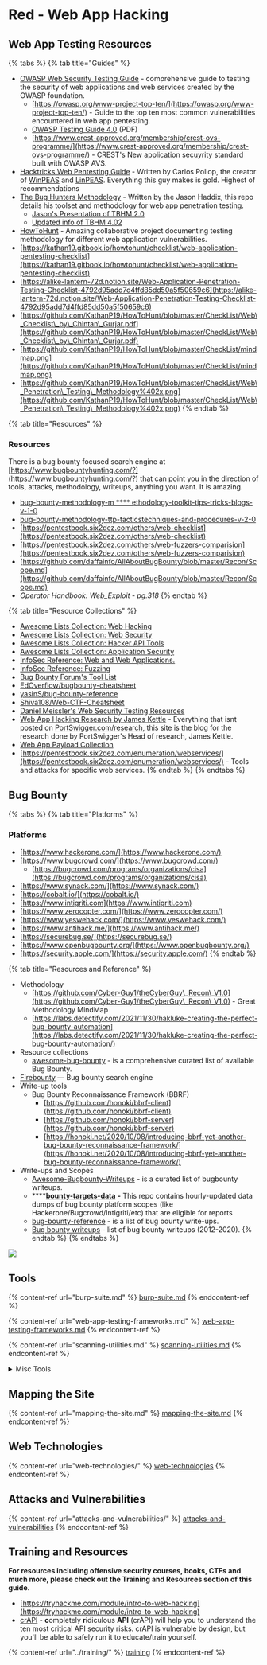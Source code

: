# Red - Web App Hacking

## **Web App Testing Resources**

{% tabs %}
{% tab title="Guides" %}
* [OWASP Web Security Testing Guide](https://owasp.org/www-project-web-security-testing-guide/) -  comprehensive guide to testing the security of web applications and web services created by the OWASP foundation.
  * [https://owasp.org/www-project-top-ten/](https://owasp.org/www-project-top-ten/) - Guide to the top ten most common vulnerabilities encountered in web app pentesting.
  * [OWASP Testing Guide 4.0](https://www.owasp.org/images/1/19/OTGv4.pdf) (PDF)
  * [https://www.crest-approved.org/membership/crest-ovs-programme/](https://www.crest-approved.org/membership/crest-ovs-programme/) -  CREST's New application secuyrity standard built with OWASP AVS.
* [Hacktricks Web Pentesting Guide](https://book.hacktricks.xyz/pentesting/pentesting-web) - Written by Carlos Pollop, the creator of [WinPEAS](https://github.com/carlospolop/privilege-escalation-awesome-scripts-suite) and [LinPEAS](https://github.com/carlospolop/privilege-escalation-awesome-scripts-suite). Everything this guy makes is gold. Highest of recommendations
* [The Bug Hunters Methodology](https://github.com/jhaddix/tbhm) - Written by the Jason Haddix, this repo details his toolset and methodology for web app penetration testing.
  * [Jason's Presentation of TBHM 2.0](https://docs.google.com/presentation/d/1VpRT8dFyTaFpQa9jhehtmGaC7TqQniMSYbUdlHN6VrY/edit#slide=id.p)
  * [Updated info of TBHM 4.02](https://docs.google.com/presentation/d/1MWWXXRvvesWL8V-GiwGssvg4iDM58\_RMeI\_SZ65VXwQ/mobilepresent?slide=id.p)
* [HowToHunt](https://kathan19.gitbook.io/howtohunt/) - Amazing collaborative project documenting testing methodology for different web application vulnerabilities.
* [https://kathan19.gitbook.io/howtohunt/checklist/web-application-pentesting-checklist](https://kathan19.gitbook.io/howtohunt/checklist/web-application-pentesting-checklist)
* [https://alike-lantern-72d.notion.site/Web-Application-Penetration-Testing-Checklist-4792d95add7d4ffd85dd50a5f50659c6](https://alike-lantern-72d.notion.site/Web-Application-Penetration-Testing-Checklist-4792d95add7d4ffd85dd50a5f50659c6)
* [https://github.com/KathanP19/HowToHunt/blob/master/CheckList/Web\_Checklist\_by\_Chintan\_Gurjar.pdf](https://github.com/KathanP19/HowToHunt/blob/master/CheckList/Web\_Checklist\_by\_Chintan\_Gurjar.pdf)
* [https://github.com/KathanP19/HowToHunt/blob/master/CheckList/mindmap.png](https://github.com/KathanP19/HowToHunt/blob/master/CheckList/mindmap.png)
* [https://github.com/KathanP19/HowToHunt/blob/master/CheckList/Web\_Penetration\_Testing\_Methodology%402x.png](https://github.com/KathanP19/HowToHunt/blob/master/CheckList/Web\_Penetration\_Testing\_Methodology%402x.png)
{% endtab %}

{% tab title="Resources" %}
### Resources

There is a bug bounty focused search engine at [https://www.bugbountyhunting.com/?](https://www.bugbountyhunting.com/?) that can point you in the direction of  tools, attacks, methodology, writeups, anything you want. It is amazing.

* [bug-bounty-methodology-m **** ethodology-toolkit-tips-tricks-blogs-v-1-0](https://eforensicsmag.com/bug-bounty-methodology-methodology-toolkit-tips-tricks-blogs-v-1-0-by-sanyam-chawla/)
* [bug-bounty-methodology-ttp-tacticstechniques-and-procedures-v-2-0](https://eforensicsmag.com/bug-bounty-methodology-ttp-tacticstechniques-and-procedures-v-2-0/)
* [https://pentestbook.six2dez.com/others/web-checklist](https://pentestbook.six2dez.com/others/web-checklist)
* [https://pentestbook.six2dez.com/others/web-fuzzers-comparision](https://pentestbook.six2dez.com/others/web-fuzzers-comparision)
* [https://github.com/daffainfo/AllAboutBugBounty/blob/master/Recon/Scope.md](https://github.com/daffainfo/AllAboutBugBounty/blob/master/Recon/Scope.md)
* _Operator Handbook: Web\_Exploit - pg.318_
{% endtab %}

{% tab title="Resource Collections" %}
* [Awesome Lists Collection: Web Hacking](https://github.com/infoslack/awesome-web-hacking)
* [Awesome Lists Collection: Web Security](https://github.com/qazbnm456/awesome-web-security)
* [Awesome Lists Collection: Hacker API Tools](https://github.com/Hacker0x01/awesome-hacker-api-tools)
* [Awesome Lists Collection: Application Security](https://github.com/paragonie/awesome-appsec)
* [InfoSec Reference: Web and Web Applications.](https://github.com/rmusser01/Infosec\_Reference/blob/master/Draft/Web.md)
* [InfoSec Reference: Fuzzing](https://github.com/rmusser01/Infosec\_Reference/blob/master/Draft/Fuzzing.md)
* [Bug Bounty Forum's Tool List](https://bugbountyforum.com/tools/)
* [EdOverflow/bugbounty-cheatsheet](https://github.com/EdOverflow/bugbounty-cheatsheet)
* [yasinS/bug-bounty-reference](https://github.com/yasinS/bug-bounty-reference)
* [Shiva108/Web-CTF-Cheatsheet](https://github.com/Shiva108/CTF-notes/tree/master/Web-CTF-Cheatsheet)
* [Daniel Meissler's Web Security Testing Resources](https://danielmiessler.com/projects/webappsec\_testing\_resources/)
* [Web App Hacking Research by James Kettle](https://skeletonscribe.net/) - Everything that isnt posted on [PortSwigger.com/research](https://portswigger.net/research), this site is the blog for the research done by PortSwigger's Head of research, James Kettle.
* [Web App Payload Collection](https://github.com/foospidy/payloads)
* [https://pentestbook.six2dez.com/enumeration/webservices/](https://pentestbook.six2dez.com/enumeration/webservices/) - Tools and attacks for specific web services.
{% endtab %}
{% endtabs %}

## **Bug Bounty**

{% tabs %}
{% tab title="Platforms" %}
### Platforms

* [https://www.hackerone.com/](https://www.hackerone.com/)
* [https://www.bugcrowd.com/](https://www.bugcrowd.com/)
  * [https://bugcrowd.com/programs/organizations/cisa](https://bugcrowd.com/programs/organizations/cisa)
* [https://www.synack.com/](https://www.synack.com/)
* [https://cobalt.io/](https://cobalt.io/)
* [https://www.intigriti.com](https://www.intigriti.com)
* [https://www.zerocopter.com/](https://www.zerocopter.com/)
* [https://www.yeswehack.com/](https://www.yeswehack.com/)
* [https://www.antihack.me/](https://www.antihack.me/)
* [https://securebug.se/](https://securebug.se/)
* [https://www.openbugbounty.org/](https://www.openbugbounty.org/)
* [https://security.apple.com/](https://security.apple.com/)
{% endtab %}

{% tab title="Resources and Reference" %}
* Methodology
  * [https://github.com/Cyber-Guy1/theCyberGuy\_Recon\_V1.0](https://github.com/Cyber-Guy1/theCyberGuy\_Recon\_V1.0) - Great Methodology MindMap
  * [https://labs.detectify.com/2021/11/30/hakluke-creating-the-perfect-bug-bounty-automation](https://labs.detectify.com/2021/11/30/hakluke-creating-the-perfect-bug-bounty-automation/)
* Resource collections
  * [awesome-bug-bounty](https://github.com/djadmin/awesome-bug-bounty) - is a comprehensive curated list of available Bug Bounty.
* [Firebounty](https://firebounty.com) — Bug bounty search engine
* Write-up tools
  * Bug Bounty Reconnaissance Framework (BBRF)
    * [https://github.com/honoki/bbrf-client](https://github.com/honoki/bbrf-client)
    * [https://github.com/honoki/bbrf-server](https://github.com/honoki/bbrf-server)
    * [https://honoki.net/2020/10/08/introducing-bbrf-yet-another-bug-bounty-reconnaissance-framework/](https://honoki.net/2020/10/08/introducing-bbrf-yet-another-bug-bounty-reconnaissance-framework/)
* Write-ups and Scopes
  * [Awesome-Bugbounty-Writeups](https://github.com/devanshbatham/Awesome-Bugbounty-Writeups) - is a curated list of bugbounty writeups.
  * ****[**bounty-targets-data**](https://github.com/arkadiyt/bounty-targets-data) **-** This repo contains hourly-updated data dumps of bug bounty platform scopes (like Hackerone/Bugcrowd/Intigriti/etc) that are eligible for reports
  * [bug-bounty-reference](https://github.com/ngalongc/bug-bounty-reference) - is a list of bug bounty write-ups.
  * [Bug bounty writeups](https://pentester.land/list-of-bug-bounty-writeups.html) - list of bug bounty writeups (2012-2020).
{% endtab %}
{% endtabs %}

![](<../.gitbook/assets/image (25).png>)

## Tools

{% content-ref url="burp-suite.md" %}
[burp-suite.md](burp-suite.md)
{% endcontent-ref %}

{% content-ref url="web-app-testing-frameworks.md" %}
[web-app-testing-frameworks.md](web-app-testing-frameworks.md)
{% endcontent-ref %}

{% content-ref url="scanning-utilities.md" %}
[scanning-utilities.md](scanning-utilities.md)
{% endcontent-ref %}

<details>

<summary>Misc Tools</summary>

* [https://www.webgap.io/](https://www.webgap.io/) - [WEBGAP](https://www.urbandictionary.com/define.php?term=webgap) remote browser isolation physically isolates you from the risks of using the internet by isolating your web browsing activity away from your local device.
* [https://requestbin.com/](https://requestbin.com/) - A modern request bin to collect, inspect and debug HTTP requests and webhooks
* [Race-the-web](https://github.com/TheHackerDev/race-the-web) - Tests for race conditions in web applications. Includes a RESTful API to integrate into a continuous integration pipeline.
* [DVCS-Ripper](https://github.com/kost/dvcs-ripper) - Rip web accessible (distributed) version control systems: SVN, GIT, Mercurial/hg, bzr, etc.
* [SSLStrip](https://github.com/LeonardoNve/sslstrip2) - This is a new version of \[Moxie´s SSLstrip] ([http://www.thoughtcrime.org/software/sslstrip/](http://www.thoughtcrime.org/software/sslstrip/)) with the new feature to avoid HTTP Strict Transport Security (HSTS) protection mechanism.
* [BB King's Quieter Firefox template](https://bitbucket.org/mrbbking/quieter-firefox/src/master/) - Stripped down Firefox with no callouts to throw off traffic. Great for testing of all sorts.
* [Unfurl](https://dfir.blog/unfurl/) - Tool for breaking down a URL to better understand its components.Fake credit card numbers for testing payment systems
* [Credit Cards numbers](https://stripe.com/docs/testing#cards) for use in testing
* [interactsh](https://github.com/projectdiscovery/interactsh) - An OOB interaction gathering server and client library
  * [https://app.interactsh.com/](https://app.interactsh.com/)
* [Firebounty](https://firebounty.com) — Bug bounty search engine
* [https://github.com/brevityinmotion/goodfaith](https://github.com/brevityinmotion/goodfaith) - A tool that helps you stay within scope for bug bounty recon automation.

</details>

## **Mapping the Site**

{% content-ref url="mapping-the-site.md" %}
[mapping-the-site.md](mapping-the-site.md)
{% endcontent-ref %}

## Web Technologies

{% content-ref url="web-technologies/" %}
[web-technologies](web-technologies/)
{% endcontent-ref %}

## **Attacks and Vulnerabilities**

{% content-ref url="attacks-and-vulnerabilities/" %}
[attacks-and-vulnerabilities](attacks-and-vulnerabilities/)
{% endcontent-ref %}

## **Training and Resources**

**For resources including offensive security courses, books, CTFs and much more, please check out the Training and Resources section of this guide.**

* [https://tryhackme.com/module/intro-to-web-hacking](https://tryhackme.com/module/intro-to-web-hacking)
* [crAPI](https://github.com/OWASP/crAPI) - **c**ompletely **r**idiculous **API** (crAPI) will help you to understand the ten most critical API security risks. crAPI is vulnerable by design, but you'll be able to safely run it to educate/train yourself.

{% content-ref url="../training/" %}
[training](../training/)
{% endcontent-ref %}
